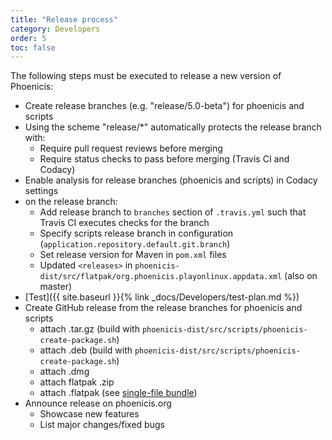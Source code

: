 ```yaml
---
title: "Release process"
category: Developers
order: 5
toc: false
---
```


The following steps must be executed to release a new version of Phoenicis:
* Create release branches (e.g. "release/5.0-beta") for phoenicis and scripts
* Using the scheme "release/\*" automatically protects the release branch with:
    * Require pull request reviews before merging
    * Require status checks to pass before merging (Travis CI and Codacy)
* Enable analysis for release branches (phoenicis and scripts) in Codacy settings
* on the release branch:
    * Add release branch to `branches` section of `.travis.yml` such that Travis CI executes checks for the branch
    * Specify scripts release branch in configuration (`application.repository.default.git.branch`)
    * Set release version for Maven in `pom.xml` files
    * Updated `<releases>` in `phoenicis-dist/src/flatpak/org.phoenicis.playonlinux.appdata.xml` (also on master)
* [Test]({{ site.baseurl }}{% link _docs/Developers/test-plan.md %})
* Create GitHub release from the release branches for phoenicis and scripts
    * attach .tar.gz (build with `phoenicis-dist/src/scripts/phoenicis-create-package.sh`)
    * attach .deb (build with `phoenicis-dist/src/scripts/phoenicis-create-package.sh`)
    * attach .dmg
    * attach flatpak .zip
    * attach .flatpak (see [single-file bundle](http://docs.flatpak.org/en/latest/single-file-bundles.html))
* Announce release on phoenicis.org
    * Showcase new features
    * List major changes/fixed bugs
